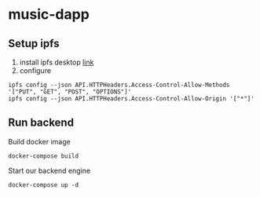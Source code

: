 # music-dapp
## Setup ipfs
1. install ipfs desktop [link](https://github.com/ipfs/ipfs-desktop#install)
2. configure
```
ipfs config --json API.HTTPHeaders.Access-Control-Allow-Methods '["PUT", "GET", "POST", "OPTIONS"]'
ipfs config --json API.HTTPHeaders.Access-Control-Allow-Origin '["*"]'
```

## Run backend
Build docker image
```
docker-compose build
```
Start our backend engine
```
docker-compose up -d
```